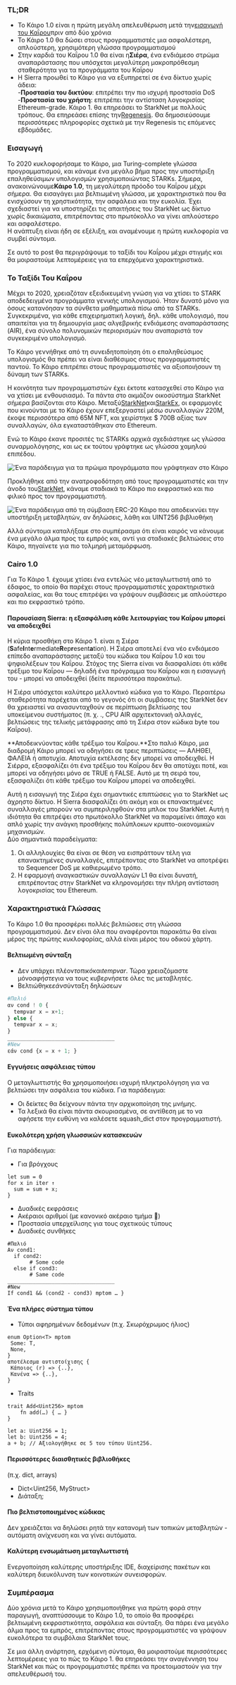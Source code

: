 ### TL;DR

* Το Κάιρο 1.0 είναι η πρώτη μεγάλη απελευθέρωση μετά την[εισαγωγή του Καΐρου](https://medium.com/starkware/hello-cairo-3cb43b13b209)πριν από δύο χρόνια
* Το Κάιρο 1.0 θα δώσει στους προγραμματιστές μια ασφαλέστερη, απλούστερη, χρησιμότερη γλώσσα προγραμματισμού
* Στην καρδιά του Καΐρου 1.0 θα είναι η**Σιέρα**, ένα ενδιάμεσο στρώμα αναπαράστασης που υπόσχεται μεγαλύτερη μακροπρόθεσμη σταθερότητα για τα προγράμματα του Καΐρου
* Η Sierra προωθεί το Κάιρο για να εξυπηρετεί σε ένα δίκτυο χωρίς άδεια:\
  -**Προστασία του δικτύου**: επιτρέπει την πιο ισχυρή προστασία DoS\
  -**Προστασία του χρήστη**: επιτρέπει την αντίσταση λογοκρισίας Ethereum-grade. Κάιρο 1. θα επηρεάσει το StarkNet με πολλούς τρόπους. Θα επηρεάσει επίσης την[Regenesis](https://medium.com/starkware/regenesis-starknets-no-sweat-state-reset-e296b12b80ae). Θα δημοσιεύσουμε περισσότερες πληροφορίες σχετικά με την Regenesis τις επόμενες εβδομάδες.

### Εισαγωγή

Το 2020 κυκλοφορήσαμε το Κάιρο, μια Turing-complete γλώσσα προγραμματισμού, και κάναμε ένα μεγάλο βήμα προς την υποστήριξη επαληθεύσιμων υπολογισμών χρησιμοποιώντας STARKs. Σήμερα, ανακοινώνουμε**Κάιρο 1.0**, τη μεγαλύτερη πρόοδο του Καΐρου μέχρι σήμερα. Θα εισαγάγει μια βελτιωμένη γλώσσα, με χαρακτηριστικά που θα ενισχύσουν τη χρηστικότητα, την ασφάλεια και την ευκολία. Έχει σχεδιαστεί για να υποστηρίζει τις απαιτήσεις του StarkNet ως δίκτυο χωρίς δικαιώματα, επιτρέποντας στο πρωτόκολλο να γίνει απλούστερο και ασφαλέστερο.\
Η ανάπτυξη είναι ήδη σε εξέλιξη, και αναμένουμε η πρώτη κυκλοφορία να συμβεί σύντομα.

Σε αυτό το post θα περιγράψουμε το ταξίδι του Καΐρου μέχρι στιγμής και θα μοιραστούμε λεπτομέρειες για τα επερχόμενα χαρακτηριστικά.

### Το Ταξίδι Του Καΐρου

Μέχρι το 2020, χρειαζόταν εξειδικευμένη γνώση για να χτίσει το STARK αποδεδειγμένα προγράμματα γενικής υπολογισμού. Ήταν δυνατό μόνο για όσους κατανόησαν τα σύνθετα μαθηματικά πίσω από τα STARKs. Συγκεκριμένα, για κάθε επιχειρηματική λογική, δηλ. κάθε υπολογισμό, που απαιτείται για τη δημιουργία μιας αλγεβρικής ενδιάμεσης αναπαράστασης (AIR), ένα σύνολο πολυνομικών περιορισμών που αναπαριστά τον συγκεκριμένο υπολογισμό.

Το Κάιρο γεννήθηκε από τη συνειδητοποίηση ότι ο επαληθεύσιμος υπολογισμός θα πρέπει να είναι διαθέσιμος στους προγραμματιστές παντού. Το Κάιρο επιτρέπει στους προγραμματιστές να αξιοποιήσουν τη δύναμη των STARKs.

Η κοινότητα των προγραμματιστών έχει έκτοτε κατασχεθεί στο Κάιρο για να χτίσει με ενθουσιασμό. Τα πάντα στο ακμάζον οικοσύστημα StarkNet σήμερα βασίζονται στο Κάιρο. Μεταξύ[StarkNet](https://starkware.co/starknet/)και[StarkEx](https://starkware.co/starkex/), οι εφαρμογές που κινούνται με το Κάιρο έχουν επεξεργαστεί μέσω συναλλαγών 220M, έκοψε περισσότερα από 65M NFT, και χειρίστηκε $ 700B αξίας των συναλλαγών, όλα εγκαταστάθηκαν στο Ethereum.

Ενώ το Κάιρο έκανε προσιτές τις STARKs αρχικά σχεδιάστηκε ως γλώσσα συναρμολόγησης, και ως εκ τούτου γράφτηκε ως γλώσσα χαμηλού επιπέδου.

![Ένα παράδειγμα για τα πρώιμα προγράμματα που γράφτηκαν στο Κάιρο](/assets/cairocode_01.png "Ένα παράδειγμα για τα πρώιμα προγράμματα που γράφτηκαν στο Κάιρο")

Προκλήθηκε από την ανατροφοδότηση από τους προγραμματιστές και την άνοδο του[StarkNet](https://starkware.co/starknet/), κάναμε σταδιακά το Κάιρο πιο εκφραστικό και πιο φιλικό προς τον προγραμματιστή.

![Ένα παράδειγμα από τη σύμβαση ERC-20 Κάιρο που αποδεικνύει την υποστήριξη μεταβλητών, αν δηλώσεις, λάθη και UINT256 βιβλιοθήκη](/assets/cairocode_02.png "Ένα παράδειγμα από τη σύμβαση ERC-20 Κάιρο που αποδεικνύει την υποστήριξη μεταβλητών, αν δηλώσεις, λάθη και UINT256 βιβλιοθήκη")

Αλλά σύντομα καταλήξαμε στο συμπέρασμα ότι είναι καιρός να κάνουμε ένα μεγάλο άλμα προς τα εμπρός και, αντί για σταδιακές βελτιώσεις στο Κάιρο, πηγαίνετε για πιο τολμηρή μεταμόρφωση.

### Cairo 1.0

Για Το Κάιρο 1. έχουμε χτίσει ένα εντελώς νέο μεταγλωττιστή από το έδαφος, το οποίο θα παρέχει στους προγραμματιστές χαρακτηριστικά ασφαλείας, και θα τους επιτρέψει να γράψουν συμβάσεις με απλούστερο και πιο εκφραστικό τρόπο.

#### Παρουσίαση Sierra: η εξασφάλιση κάθε λειτουργίας του Καΐρου μπορεί να αποδειχθεί

Η κύρια προσθήκη στο Κάιρο 1. είναι η Σιέρα (**S**afe**I**nt**e**rmediate**R**ep**r**esent**a**tion). Η Σιέρα αποτελεί ένα νέο ενδιάμεσο επίπεδο αναπαράστασης μεταξύ του κώδικα του Καΐρου 1.0 και του ψηφιολέξεων του Καΐρου. Στόχος της Sierra είναι να διασφαλίσει ότι κάθε τρέξιμο του Καΐρου — δηλαδή ένα πρόγραμμα του Καΐρου και η εισαγωγή του - μπορεί να αποδειχθεί (δείτε περισσότερα παρακάτω).

Η Σιέρα υπόσχεται καλύτερο μελλοντικό κώδικα για το Κάιρο. Περαιτέρω σταθερότητα παρέχεται από το γεγονός ότι οι συμβάσεις της StarkNet δεν θα χρειαστεί να ανασυνταχθούν σε περίπτωση βελτίωσης του υποκείμενου συστήματος (π. χ. ., CPU AIR αρχιτεκτονική αλλαγές, βελτιώσεις της τελικής μετάφρασης από τη Σιέρα στον κώδικα byte του Καΐρου).

**Αποδεικνύοντας κάθε τρέξιμο του Καΐρου.**Στο παλιό Κάιρο, μια διαδρομή Κάιρο μπορεί να οδηγήσει σε τρεις περιπτώσεις — ΑΛΗΘΕΙ, ΦΑΛΕΙΑ ή αποτυχία. Αποτυχία εκτέλεσης δεν μπορεί να αποδειχθεί. Η Σιέρρα, εξασφαλίζει ότι ένα τρέξιμο του Καΐρου δεν θα αποτύχει ποτέ, και μπορεί να οδηγήσει μόνο σε TRUE ή FALSE. Αυτό με τη σειρά του, εξασφαλίζει ότι κάθε τρέξιμο του Καΐρου μπορεί να αποδειχθεί.

Αυτή η εισαγωγή της Σιέρα έχει σημαντικές επιπτώσεις για το StarkNet ως άχρηστο δίκτυο. Η Sierra διασφαλίζει ότι ακόμη και οι επανακτημένες συναλλαγές μπορούν να συμπεριληφθούν στα μπλοκ του StarkNet. Αυτή η ιδιότητα θα επιτρέψει στο πρωτόκολλο StarkNet να παραμείνει άπαχο και απλό χωρίς την ανάγκη προσθήκης πολύπλοκων κρυπτο-οικονομικών μηχανισμών.\
Δύο σημαντικά παραδείγματα:

1. Οι αλληλουχίες θα είναι σε θέση να εισπράττουν τέλη για επανακτημένες συναλλαγές, επιτρέποντας στο StarkNet να αποτρέψει το Sequencer DoS με καθιερωμένο τρόπο.
2. Η εφαρμογή αναγκαστικών συναλλαγών L1 θα είναι δυνατή, επιτρέποντας στην StarkNet να κληρονομήσει την πλήρη αντίσταση λογοκρισίας του Ethereum.

### **Χαρακτηριστικά Γλώσσας**

Το Κάιρο 1.0 θα προσφέρει πολλές βελτιώσεις στη γλώσσα προγραμματισμού. Δεν είναι όλα που αναφέρονται παρακάτω θα είναι μέρος της πρώτης κυκλοφορίας, αλλά είναι μέρος του οδικού χάρτη.

#### **Βελτιωμένη σύνταξη**

* Δεν υπάρχει πλέον*τοπικό*και*tempvar*. Τώρα χρειαζόμαστε μόνο*αφήστε*για να τους κυβερνήσετε όλες τις μεταβλητές.
* Βελτιώθηκε*εάν*σύνταξη δηλώσεων

```python
#Παλιό
αν cond ! 0 {
  tempvar x = x+1;
} else {
  tempvar x = x;
}
__________________________________
#New
εάν cond {x = x + 1; }
```

#### **Εγγυήσεις ασφάλειας τύπου**

Ο μεταγλωττιστής θα χρησιμοποιήσει ισχυρή πληκτρολόγηση για να βελτιώσει την ασφάλεια του κώδικα. Για παράδειγμα:

* Οι δείκτες θα δείχνουν πάντα την αρχικοποίηση της μνήμης.
* Τα λεξικά θα είναι πάντα σκουριασμένα, σε αντίθεση με το να αφήσετε την ευθύνη να καλέσετε squash_dict στον προγραμματιστή.

#### **Ευκολότερη χρήση γλωσσικών κατασκευών**

Για παράδειγμα:

* Για βρόγχους

```
let sum = 0
for x in iter ↑
  sum = sum + x;
}
```

* Δυαδικές εκφράσεις
* Ακέραιοι αριθμοί (με κανονικό ακέραιο τμήμα 👯)
* Προστασία υπερχείλισης για τους σχετικούς τύπους
* Δυαδικές συνθήκες

```
#Παλιό
Αν cond1:
  if cond2:
       # Some code
  else if cond3:
       # Same code
__________________________________
#New
If cond1 && (cond2 - cond3) mptom … }
```

#### **Ένα πλήρες σύστημα τύπου**

* Τύποι αφηρημένων δεδομένων (π.χ. Σκωρόχρωμος ήλιος)

```
enum Option<T> mptom
 Some: T,
 None,
}
αποτέλεσμα αντιστοίχισης {
 Κάποιος (r) => {..},
 Κανένα => {..},
}
```

* Traits

```
trait Add<Uint256> mptom
    fn add(…) { … }
}

let a: Uint256 = 1;
let b: Uint256 = 4;
a + b; // Αξιολογήθηκε σε 5 του τύπου Uint256.
```

#### **Περισσότερες διαισθητικές βιβλιοθήκες**

(π.χ. dict, arrays)

* Dict<Uint256, MyStruct>
* Διάταξη<MyOtherStruct>;

#### **Πιο βελτιστοποιημένος κώδικας**

Δεν χρειάζεται να δηλώσει ρητά την κατανομή των τοπικών μεταβλητών - αυτόματη ανίχνευση και να γίνει αυτόματα.

#### **Καλύτερη ενσωμάτωση μεταγλωττιστή**

Ενεργοποίηση καλύτερης υποστήριξης IDE, διαχείρισης πακέτων και καλύτερη διευκόλυνση των κοινοτικών συνεισφορών.

### **Συμπέρασμα**

Δύο χρόνια μετά το Κάιρο χρησιμοποιήθηκε για πρώτη φορά στην παραγωγή, αναπτύσσουμε το Κάιρο 1.0, το οποίο θα προσφέρει βελτιωμένη εκφραστικότητα, ασφάλεια και σύνταξη. Θα πάρει ένα μεγάλο άλμα προς τα εμπρός, επιτρέποντας στους προγραμματιστές να γράψουν ευκολότερα τα συμβόλαια StarkNet τους.

Σε μια άλλη ανάρτηση, ερχόμενη σύντομα, θα μοιραστούμε περισσότερες λεπτομέρειες για το πώς το Κάιρο 1. θα επηρεάσει την αναγέννηση του StarkNet και πώς οι προγραμματιστές πρέπει να προετοιμαστούν για την απελευθέρωσή του.